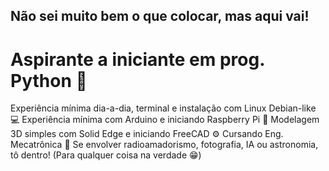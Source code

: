 ## Não sei muito bem o que colocar, mas aqui vai!

<h1>
Aspirante a iniciante em prog. Python 🐍
</h1>
Experiência mínima dia-a-dia, terminal e instalação com Linux Debian-like 💻
Experiência mínima com Arduino e iniciando Raspberry Pi 🍓
Modelagem 3D simples com Solid Edge e iniciando FreeCAD ⚙️
Cursando Eng. Mecatrônica 🤖
Se envolver radioamadorismo, fotografia, IA ou astronomia, tô dentro! (Para qualquer coisa na verdade 😁)

